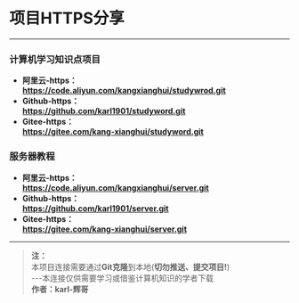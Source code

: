 # 项目HTTPS分享

---

### 计算机学习知识点项目
- **阿里云-https：**  
**https://code.aliyun.com/kangxianghui/studywrod.git**  
- **Github-https：**  
**https://github.com/karl1901/studyword.git**  
- **Gitee-https：**  
**https://gitee.com/kang-xianghui/studyword.git**  

### 服务器教程
- **阿里云-https：**  
**https://code.aliyun.com/kangxianghui/server.git**  
- **Github-https：**  
**https://github.com/karl1901/server.git**  
- **Gitee-https：**  
**https://gitee.com/kang-xianghui/server.git**  

---

> **注：**  
> 本项目连接需要通过**Git克隆**到本地(**切勿推送、提交项目!**)  
> ---本连接仅供需要学习或借鉴计算机知识的学者下载  
> **作者：karl-辉哥**  
